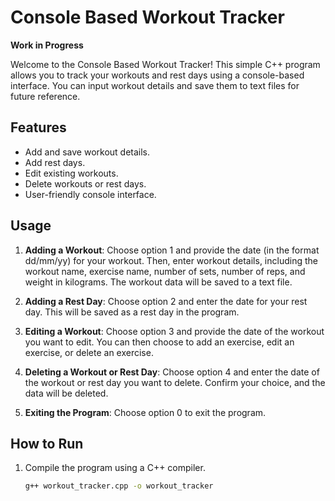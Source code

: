# Console Based Workout Tracker

**Work in Progress**

Welcome to the Console Based Workout Tracker! This simple C++ program allows you to track your workouts and rest days using a console-based interface. You can input workout details and save them to text files for future reference.

## Features

- Add and save workout details.
- Add rest days.
- Edit existing workouts.
- Delete workouts or rest days.
- User-friendly console interface.

## Usage

1. **Adding a Workout**: Choose option 1 and provide the date (in the format dd/mm/yy) for your workout. Then, enter workout details, including the workout name, exercise name, number of sets, number of reps, and weight in kilograms. The workout data will be saved to a text file.

2. **Adding a Rest Day**: Choose option 2 and enter the date for your rest day. This will be saved as a rest day in the program.

3. **Editing a Workout**: Choose option 3 and provide the date of the workout you want to edit. You can then choose to add an exercise, edit an exercise, or delete an exercise.

4. **Deleting a Workout or Rest Day**: Choose option 4 and enter the date of the workout or rest day you want to delete. Confirm your choice, and the data will be deleted.

5. **Exiting the Program**: Choose option 0 to exit the program.

## How to Run

1. Compile the program using a C++ compiler.

   ```bash
   g++ workout_tracker.cpp -o workout_tracker
